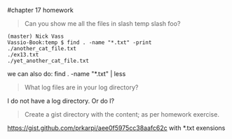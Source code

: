 #chapter 17 homework

> Can you show me all the files in slash temp slash foo?

```
(master) Nick Vass
Vassio-Book:temp $ find . -name "*.txt" -print
./another_cat_file.txt
./ex13.txt
./yet_another_cat_file.txt
```

we can also do: find . -name "*.txt" | less


> What log files are in your log directory?

I do not have a log directory. Or do I?


> Create a gist directory with the content; as per homework exercise.

https://gist.github.com/prkarpi/aee0f5975cc38aafc62c with *.txt exensions

